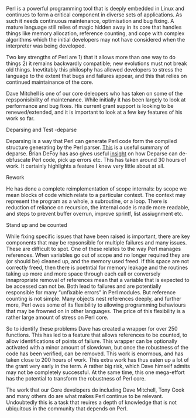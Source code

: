 Perl is a powerful programming tool that is deeply embedded in Linux and continues to form a critical component in diverse sets of applications.  As such it needs continuous maintenance, optimisation and bug fixing. A mature language still relies of magic hidden away in its core that handles things like memory allocation, reference counting, and cope with complex algorithms which the initial developers may not have considered when the interpreter was being developed. 

Two key strengths of Perl are 1) that it allows more than one way to do things 2) it remains backwardly compatible; new evolutions must not break old things. Inevtitably this philosphy has allowed developers to stress the language to the extent that bugs and failures appear, and this that relies on continued maintainance of the core.  

Dave Mitchell is one of our core deleopers who has taken on some of the repsponisibility of maintenance.  While initially it has been largely to look at performance and bug fixes.  His current grant support is  looking to be renewed/extended, and it is important to look at a few key features of his work so far.

Deparsing and Test -deparse

Deparsing is a way that Perl can generate Perl code form the compiled structure generating by the Perl parser.   [This](https://www.perl.com/article/89/2014/5/15/Debunk-Perl-s-magic-with-B-Deparse/) is a useful summary of deparse.  Brian DeFoy has aso gives useful [insight](https://www.effectiveperlprogramming.com/2010/05/use-bdeparse-to-see-what-perl-thinks-the-code-is/) on how Deparse can de-obfuscate Perl code, pick up errors etc.  This has taken  around 30 hours of work.  It certainly highlights a feature I knew very little about at all. 

Rework

He has done a complete reimplementation of scope internals: by scope we mean blocks of code  which relate to a particular context.  The context may represent the program as a whole, a subroutine, or a loop.  There is reduction of reliance on recursion, the internal code is made more readable, and steps to prevent buffer overrun, improve sprintf, list assiugnment etc.

Stand up and be counted

While fixing specific issues that have been raised is important, there are key components that may be repsonsible for multiple failures and many issues. These are difficult to spot. One of these relates to the way Perl manages references.  When variables go out of scope and no longer required they are (or should be) cleaned up, and the memory used freed.  If this space are not correctly freed, then there is poetntial for memory leakage and the routines taking up more and more space through each call or conversely innapropriate removal of references mean that a variable that is expected to be accessed can not be.  Both lead to failures and are potentially responsible for many “unfixable errors” in Perl modules.  But reference counting is not simple.   Many objects nest references deeply, and further more, Perl owes some of its flexibility to allowing programming behaviours that may be frowned on in other languages.  The price of this flexibility is a rather large amount of stress on Perl core.  

So to identify these problems Dave has created a wrapper for over 250 functions.  This has led to a feature that allows references to be counted, to allow identifications of points of failure.  This wrapper can be optionally activated with a minor amount of slowdown, but once the robustness of the code has been verified, can be removed.  This work is enormous, and has taken close to 200 hours of work.  This extra work has thus eaten up a lot of the grant very early in the term.  A rather big risk, which Dave himself admits may not be completely successful.  At the same time, this one mega-effort has the potential to transform the robustness of Perl core.


The work that our Core developers do including Dave Mitchell, Tony Cook and many others do are what makes Perl continue to be relevant.  Undoubtedly this is a task that reuires a depth of knowledge that is not ubiquitous in the community that depends on Perl.

